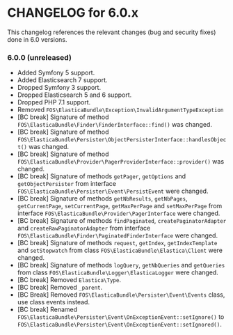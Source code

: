 CHANGELOG for 6.0.x
===================

This changelog references the relevant changes (bug and security fixes) done
in 6.0 versions.

### 6.0.0 (unreleased)

* Added Symfony 5 support.
* Added Elasticsearch 7 support.
* Dropped Symfony 3 support.
* Dropped Elasticsearch 5 and 6 support.
* Dropped PHP 7.1 support.
* Removed `FOS\ElasticaBundle\Exception\InvalidArgumentTypeException`
* [BC break] Signature of method `FOS\ElasticaBundle\Finder\FinderInterface::find()` was changed.
* [BC break] Signature of method `FOS\ElasticaBundle\Persister\ObjectPersisterInterface::handlesObject()` was changed.
* [BC break] Signature of method `FOS\ElasticaBundle\Provider\PagerProviderInterface::provider()` was changed.
* [BC break] Signature of methods `getPager`, `getOptions` and `getObjectPersister` from interface `FOS\ElasticaBundle\Persister\Event\PersistEvent` were changed.
* [BC break] Signature of methods `getNbResults`, `getNbPages`, `getCurrentPage`, `setCurrentPage`, `getMaxPerPage` and `setMaxPerPage` from interface `FOS\ElasticaBundle\Provider\PagerInterface` were changed.
* [BC break] Signature of methods `findPaginated`, `createPaginatorAdapter` and `createRawPaginatorAdapter` from interface `FOS\ElasticaBundle\Finder\PaginatedFinderInterface` were changed.
* [BC break] Signature of methods `request`, `getIndex`, `getIndexTemplate` and `setStopwatch` from class `FOS\ElasticaBundle\Elastica\Client` were changed.
* [BC break] Signature of methods `logQuery`, `getNbQueries` and `getQueries` from class `FOS\ElasticaBundle\Logger\ElasticaLogger` were changed.
* [BC break] Removed `Elastica\Type`.
* [BC break] Removed `_parent`.
* [BC Break] Removed `FOS\ElasticaBundle\Persister\Event\Events` class, use class events instead.
* [BC break] Renamed `FOS\ElasticaBundle\Persister\Event\OnExceptionEvent::setIgnore()` to `FOS\ElasticaBundle\Persister\Event\OnExceptionEvent::setIgnored()`.

